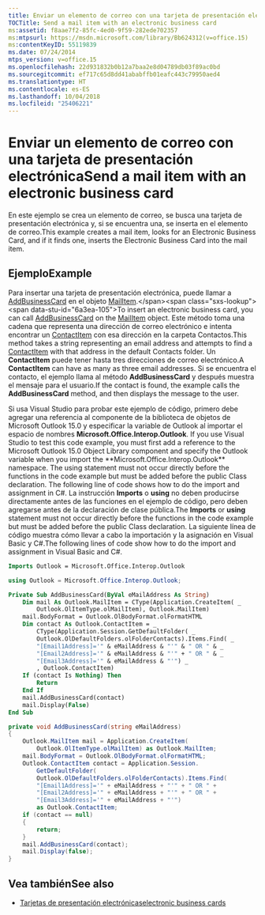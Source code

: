 ```yaml
---
title: Enviar un elemento de correo con una tarjeta de presentación electrónica
TOCTitle: Send a mail item with an electronic business card
ms:assetid: f8aae7f2-85fc-4ed0-9f59-282ede702357
ms:mtpsurl: https://msdn.microsoft.com/library/Bb624312(v=office.15)
ms:contentKeyID: 55119839
ms.date: 07/24/2014
mtps_version: v=office.15
ms.openlocfilehash: 22d931832b0b12a7baa2e8d04789db03f89ac0bd
ms.sourcegitcommit: ef717c65d8dd41ababffb01eafc443c79950aed4
ms.translationtype: HT
ms.contentlocale: es-ES
ms.lasthandoff: 10/04/2018
ms.locfileid: "25406221"
---
```

# <a name="send-a-mail-item-with-an-electronic-business-card"></a><span data-ttu-id="6a3ea-102">Enviar un elemento de correo con una tarjeta de presentación electrónica</span><span class="sxs-lookup"><span data-stu-id="6a3ea-102">Send a mail item with an electronic business card</span></span>

<span data-ttu-id="6a3ea-103">En este ejemplo se crea un elemento de correo, se busca una tarjeta de presentación electrónica y, si se encuentra una, se inserta en el elemento de correo.</span><span class="sxs-lookup"><span data-stu-id="6a3ea-103">This example creates a mail item, looks for an Electronic Business Card, and if it finds one, inserts the Electronic Business Card into the mail item.</span></span>

## <a name="example"></a><span data-ttu-id="6a3ea-104">Ejemplo</span><span class="sxs-lookup"><span data-stu-id="6a3ea-104">Example</span></span>

<span data-ttu-id="6a3ea-105">Para insertar una tarjeta de presentación electrónica, puede llamar a [AddBusinessCard](https://msdn.microsoft.com/library/bb647034\(v=office.15\)) en el objeto [MailItem](https://msdn.microsoft.com/library/bb643865\(v=office.15\)).</span><span class="sxs-lookup"><span data-stu-id="6a3ea-105">To insert an electronic business card, you can call [AddBusinessCard](https://msdn.microsoft.com/library/bb647034\(v=office.15\)) on the [MailItem](https://msdn.microsoft.com/library/bb643865\(v=office.15\)) object.</span></span> <span data-ttu-id="6a3ea-106">Este método toma una cadena que representa una dirección de correo electrónico e intenta encontrar un [ContactItem](https://msdn.microsoft.com/library/bb644956\(v=office.15\)) con esa dirección en la carpeta Contactos.</span><span class="sxs-lookup"><span data-stu-id="6a3ea-106">This method takes a string representing an email address and attempts to find a [ContactItem](https://msdn.microsoft.com/library/bb644956\(v=office.15\)) with that address in the default Contacts folder.</span></span> <span data-ttu-id="6a3ea-107">Un **ContactItem** puede tener hasta tres direcciones de correo electrónico.</span><span class="sxs-lookup"><span data-stu-id="6a3ea-107">A **ContactItem** can have as many as three email addresses.</span></span> <span data-ttu-id="6a3ea-108">Si se encuentra el contacto, el ejemplo llama al método **AddBusinessCard** y después muestra el mensaje para el usuario.</span><span class="sxs-lookup"><span data-stu-id="6a3ea-108">If the contact is found, the example calls the **AddBusinessCard** method, and then displays the message to the user.</span></span>

<span data-ttu-id="6a3ea-109">Si usa Visual Studio para probar este ejemplo de código, primero debe agregar una referencia al componente de la biblioteca de objetos de Microsoft Outlook 15.0 y especificar la variable de Outlook al importar el espacio de nombres **Microsoft.Office.Interop.Outlook**.</span><span class="sxs-lookup"><span data-stu-id="6a3ea-109">
    If you use Visual Studio to test this code example, you must first add a reference to the Microsoft Outlook 15.0 Object Library component and specify the Outlook variable when you import the \*\*Microsoft.Office.Interop.Outlook\*\* namespace. The using statement must not occur directly before the functions in the code example but must be added before the public Class declaration. The following line of code shows how to do the import and assignment in C#.
</span></span> <span data-ttu-id="6a3ea-110">La instrucción **Imports** o **using** no deben producirse directamente antes de las funciones en el ejemplo de código, pero deben agregarse antes de la declaración de clase pública.</span><span class="sxs-lookup"><span data-stu-id="6a3ea-110">The **Imports** or **using** statement must not occur directly before the functions in the code example but must be added before the public Class declaration.</span></span> <span data-ttu-id="6a3ea-111">La siguiente línea de código muestra cómo llevar a cabo la importación y la asignación en Visual Basic y C\#.</span><span class="sxs-lookup"><span data-stu-id="6a3ea-111">The following lines of code show how to do the import and assignment in Visual Basic and C\#.</span></span>

```vb
Imports Outlook = Microsoft.Office.Interop.Outlook
```


```csharp
using Outlook = Microsoft.Office.Interop.Outlook;
```


```vb
Private Sub AddBusinessCard(ByVal eMailAddress As String)
    Dim mail As Outlook.MailItem = CType(Application.CreateItem( _
        Outlook.OlItemType.olMailItem), Outlook.MailItem)
    mail.BodyFormat = Outlook.OlBodyFormat.olFormatHTML
    Dim contact As Outlook.ContactItem = _
        CType(Application.Session.GetDefaultFolder( _
        Outlook.OlDefaultFolders.olFolderContacts).Items.Find( _
        "[Email1Address]='" & eMailAddress & "'" & " OR " & _
        "[Email2Address]='" & eMailAddress & "'" + " OR " & _
        "[Email3Address]='" & eMailAddress & "'") _
        , Outlook.ContactItem)
    If (contact Is Nothing) Then
        Return
    End If
    mail.AddBusinessCard(contact)
    mail.Display(False)
End Sub
```


```csharp
private void AddBusinessCard(string eMailAddress)
{
    Outlook.MailItem mail = Application.CreateItem(
        Outlook.OlItemType.olMailItem) as Outlook.MailItem;
    mail.BodyFormat = Outlook.OlBodyFormat.olFormatHTML;
    Outlook.ContactItem contact = Application.Session.
        GetDefaultFolder(
        Outlook.OlDefaultFolders.olFolderContacts).Items.Find(
        "[Email1Address]='" + eMailAddress + "'" + " OR " +
        "[Email2Address]='" + eMailAddress + "'" + " OR " +
        "[Email3Address]='" + eMailAddress + "'")
        as Outlook.ContactItem;
    if (contact == null)
    {
        return;
    }
    mail.AddBusinessCard(contact);
    mail.Display(false);
}
```

## <a name="see-also"></a><span data-ttu-id="6a3ea-112">Vea también</span><span class="sxs-lookup"><span data-stu-id="6a3ea-112">See also</span></span>

- [<span data-ttu-id="6a3ea-113">Tarjetas de presentación electrónicas</span><span class="sxs-lookup"><span data-stu-id="6a3ea-113">electronic business cards</span></span>](electronic-business-cards.md)

